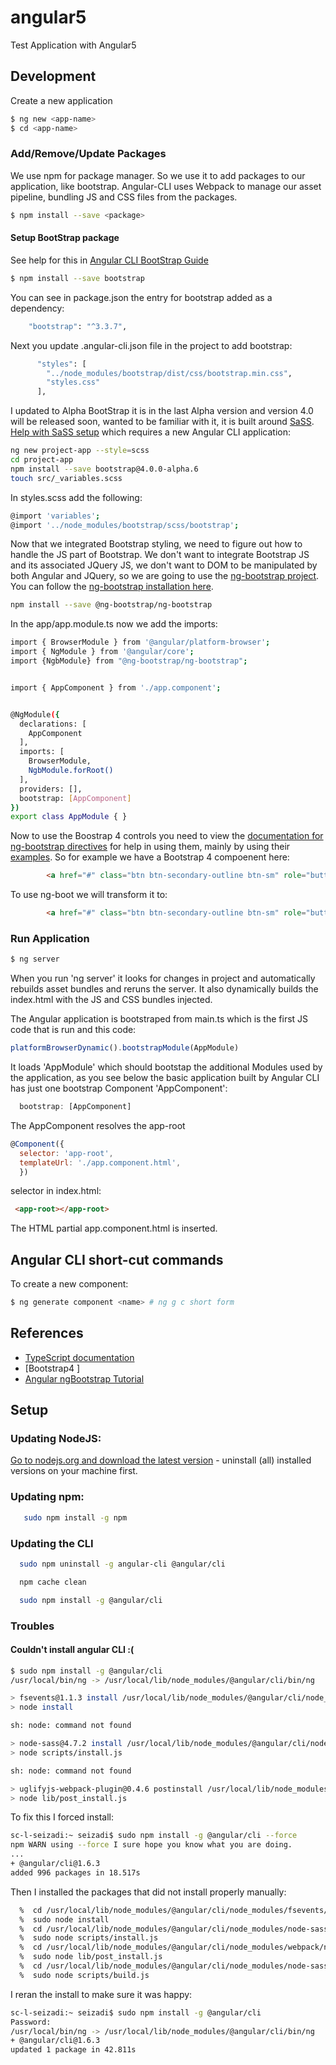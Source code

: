 # angular5
Test Application with Angular5

## Development
Create a new application
```bash
$ ng new <app-name>
$ cd <app-name>
```
### Add/Remove/Update Packages
We use npm for package manager. So we use it to add packages to our
application, like bootstrap. Angular-CLI uses Webpack to manage our 
asset pipeline, bundling JS and CSS files from the packages.
```bash
$ npm install --save <package>
```
#### Setup BootStrap package
See help for this in [Angular CLI BootStrap Guide](https://github.com/angular/angular-cli/wiki/stories-include-bootstrap)
```bash
$ npm install --save bootstrap
```
You can see in package.json the entry for bootstrap added as a dependency:
```bash
    "bootstrap": "^3.3.7",
```
Next you update .angular-cli.json file in the project to add bootstrap:
```bash
      "styles": [
        "../node_modules/bootstrap/dist/css/bootstrap.min.css",
        "styles.css"
      ],
```
I updated to Alpha BootStrap it is in the last Alpha version and version 4.0
will be released soon, wanted to be familiar with it, it is built around [SaSS](http://sass-lang.com/).
[Help with SaSS setup](https://github.com/angular/angular-cli/wiki/stories-include-bootstrap#using-sass)
which requires a new Angular CLI application:
```bash
ng new project-app --style=scss
cd project-app
npm install --save bootstrap@4.0.0-alpha.6
touch src/_variables.scss
```
In styles.scss add the following:
```bash
@import 'variables';
@import '../node_modules/bootstrap/scss/bootstrap';
```
Now that we integrated Bootstrap styling, we need to figure out how to handle the JS part
of Bootstrap. We don't want to integrate Bootstrap JS and its associated JQuery JS, we don't
want to DOM to be manipulated by both Angular and JQuery, so we are going to use the
[ng-bootstrap project](https://github.com/ng-bootstrap/ng-bootstrap). You can follow the
[ng-bootstrap installation here](https://github.com/ng-bootstrap/ng-bootstrap#installation).
```bash
npm install --save @ng-bootstrap/ng-bootstrap
```
In the app/app.module.ts now we add the imports:
```bash
import { BrowserModule } from '@angular/platform-browser';
import { NgModule } from '@angular/core';
import {NgbModule} from "@ng-bootstrap/ng-bootstrap";


import { AppComponent } from './app.component';


@NgModule({
  declarations: [
    AppComponent
  ],
  imports: [
    BrowserModule,
    NgbModule.forRoot()
  ],
  providers: [],
  bootstrap: [AppComponent]
})
export class AppModule { }
```
Now to use the Boostrap 4 controls you need to view the 
[documentation for ng-bootstrap directives](https://ng-bootstrap.github.io/#/home)
for help in using them, mainly by using their 
[examples](https://ng-bootstrap.github.io/#/components/accordion/examples).
So for example we have a Bootstrap 4 compoenent here:
```html
        <a href="#" class="btn btn-secondary-outline btn-sm" role="button">&darr;</a>
```
To use ng-boot we will transform it to:
```html
        <a href="#" class="btn btn-secondary-outline btn-sm" role="button">&darr;</a>
```
### Run Application
```bash
$ ng server
```
When you run 'ng server' it looks for changes in project and
automatically rebuilds asset bundles and reruns the server. It also
dynamically builds the index.html with the JS and CSS bundles injected.

The Angular application is bootstraped from main.ts which is the first JS code
that is run and this code:
```js
platformBrowserDynamic().bootstrapModule(AppModule)
```
It loads 'AppModule' which should bootstap the additional Modules used 
by the application, as you see below the basic application built by Angular CLI
has just one bootstrap Component 'AppComponent':
```js
  bootstrap: [AppComponent]
```
The AppComponent resolves the app-root 
```js
@Component({
  selector: 'app-root',
  templateUrl: './app.component.html',
  })
```
selector in index.html:
```HTML
 <app-root></app-root>
```
The HTML partial app.component.html is inserted. 

## Angular CLI short-cut commands
To create a new component:
```bash
$ ng generate component <name> # ng g c short form
```
## References
   * [TypeScript documentation](http://www.typescriptlang.org/Handbook)
   * [Bootstrap4 ]
   * [Angular ngBootstrap Tutorial](https://www.youtube.com/watch?v=5gT0-9vifuc)

## Setup
### Updating NodeJS:

[Go to nodejs.org and download the latest version](https://nodejs.org/en/download/) - uninstall (all) installed versions on your machine first.

### Updating npm:
```bash
   sudo npm install -g npm
```

### Updating the CLI

```bash
  sudo npm uninstall -g angular-cli @angular/cli 

  npm cache clean 

  sudo npm install -g @angular/cli
```

### Troubles
#### Couldn't install angular CLI :(
```bash
$ sudo npm install -g @angular/cli
/usr/local/bin/ng -> /usr/local/lib/node_modules/@angular/cli/bin/ng

> fsevents@1.1.3 install /usr/local/lib/node_modules/@angular/cli/node_modules/fsevents
> node install

sh: node: command not found

> node-sass@4.7.2 install /usr/local/lib/node_modules/@angular/cli/node_modules/node-sass
> node scripts/install.js

sh: node: command not found

> uglifyjs-webpack-plugin@0.4.6 postinstall /usr/local/lib/node_modules/@angular/cli/node_modules/webpack/node_modules/uglifyjs-webpack-plugin
> node lib/post_install.js

```
To fix this I forced install:
```bash
sc-l-seizadi:~ seizadi$ sudo npm install -g @angular/cli --force
npm WARN using --force I sure hope you know what you are doing.
...
+ @angular/cli@1.6.3
added 996 packages in 18.517s
```
Then I installed the packages that did not install properly manually:
```bash
  %  cd /usr/local/lib/node_modules/@angular/cli/node_modules/fsevents/
  %  sudo node install
  %  cd /usr/local/lib/node_modules/@angular/cli/node_modules/node-sass/
  %  sudo node scripts/install.js
  %  cd /usr/local/lib/node_modules/@angular/cli/node_modules/webpack/node_modules/uglifyjs-webpack-plugin
  %  sudo node lib/post_install.js
  %  cd /usr/local/lib/node_modules/@angular/cli/node_modules/node-sass
  %  sudo node scripts/build.js
```
I reran the install to make sure it was happy:
```bash
sc-l-seizadi:~ seizadi$ sudo npm install -g @angular/cli
Password:
/usr/local/bin/ng -> /usr/local/lib/node_modules/@angular/cli/bin/ng
+ @angular/cli@1.6.3
updated 1 package in 42.811s
```

